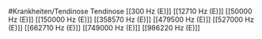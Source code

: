 #Krankheiten/Tendinose
Tendinose
[[300 Hz (E)]]
[[12710 Hz (E)]]
[[50000 Hz (E)]]
[[150000 Hz (E)]]
[[358570 Hz (E)]]
[[479500 Hz (E)]]
[[527000 Hz (E)]]
[[662710 Hz (E)]]
[[749000 Hz (E)]]
[[986220 Hz (E)]]